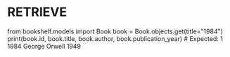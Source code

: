 # RETRIEVE
from bookshelf.models import Book
book = Book.objects.get(title="1984")
print(book.id, book.title, book.author, book.publication_year)  # Expected: 1 1984 George Orwell 1949
